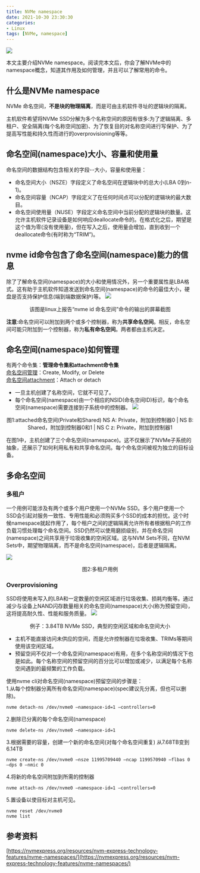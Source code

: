 ```yaml
---
title: NVMe namespace
date: 2021-10-30 23:30:30
categories:
- Linux
tags: [NVMe, namespace]
---
```


![](https://z3.ax1x.com/2021/11/19/IqmWqK.png)
<!-- more -->

本文主要介绍NVMe namespace。阅读完本文后，你会了解NVMe中的namespace概念，知道其作用及如何管理，并且可以了解常用的命令。
## 什么是NVMe namespace

NVMe 命名空间，**不是块的物理隔离**，而是可由主机软件寻址的逻辑块的隔离。

主机软件希望将NVMe SSD分解为多个名称空间的原因有很多:为了逻辑隔离、多租户、安全隔离(每个名称空间加密)、为了恢复目的对名称空间进行写保护、为了提高写性能和持久性而进行的overprovisioning等等。

## 命名空间(namespace)大小、容量和使用量
命名空间的数据结构包含相关的字段--大小，容量和使用量：
* 命名空间大小（NSZE）字段定义了命名空间在逻辑块中的总大小(LBA 0到n-1)。
* 命名空间容量（NCAP）字段定义了在任何时间点可以分配的逻辑块的最大数目。
* 命名空间使用量（NUSE）字段定义命名空间中当前分配的逻辑块的数量。这允许主机软件记录设备是如何响应deallocate命令的。在格式化之后，期望是这个值为零(没有使用量)，但在写入之后，使用量会增加，直到收到一个deallocate命令(有时称为“TRIM”)。

## nvme id命令包含了命名空间(namespace)能力的信息
除了了解命名空间(namespace)的大小和使用情况外，另一个重要属性是LBA格式。这有助于主机软件知道发送到命名空间(namespace)的命令的最佳大小，硬盘是否支持保护信息(端到端数据保护)等。
![](https://z3.ax1x.com/2021/11/19/Iqe53n.png)
<center>该图是linux上报告“nvme id 命名空间”命令的输出的屏幕截图 </center>



**注意**:命名空间可以附加到两个或多个控制器，称为**共享命名空间**。相反，命名空间可能只附加到一个控制器，称为**私有命名空间**。两者都由主机决定。

## 命名空间(namespace)如何管理
有两个命令集：**管理命令集和attachment命令集**  
<u>命名空间管理</u>：Create, Modify, or Delete  
<u>命名空间attachment</u>：Attach or detach


*  一旦主机创建了名称空间，它就不可见了。 
* 每个命名空间(namespace)由一个相应的NSID(命名空间ID)标识，每个命名空间(namespace)需要连接到子系统中的控制器。
![](https://z3.ax1x.com/2021/11/19/IqmA4H.png)
<center>图1:attached命名空间(Private和Shared)    NS A: Private，附加到控制器0   | NS B: Shared，附加到控制器0和1  | NS C z: Private，附加到控制器1 </center>


在图1中，主机创建了三个命名空间(namespace)。这不仅展示了NVMe子系统的抽象，还展示了如何利用私有和共享命名空间。每个命名空间被视为独立的目标设备。

## 多命名空间
### 多租户
一个用例可能涉及有两个或多个用户使用一个NVMe SSD。多个用户使用一个SSD会引起对服务一致性、专用性能和必须购买多个SSD的成本的担忧。这个时候namespace就起作用了，每个租户之间的逻辑隔离允许所有者根据租户的工作负载习惯处理每个命名空间。SSD仍然可以使用磨损级别，并在命名空间(namespace)之间共享用于垃圾收集的空闲区域。这与NVM Sets不同，在NVM Sets中，期望物理隔离，而不是命名空间(namespace)，后者是逻辑隔离。

![](https://z3.ax1x.com/2021/11/19/IqmWqK.png)
<center>图2:多租户用例 </center>

### Overprovisioning
SSD将使用未写入的LBA和一定数量的空闲区域进行垃圾收集、损耗均衡等。通过减少与设备上NAND闪存数量相关的命名空间(namespace)大小(称为预留空间)，这将提高耐久性、性能和服务质量。
![](https://z3.ax1x.com/2021/11/19/Iqn8eK.png)
<center> 例子：3.84TB NVMe SSD，典型的空闲区域和命名空间大小 </center>                   

* 主机不能直接访问未供应的空间，而是允许控制器在垃圾收集、TRIMs等期间使用该空闲区域。 
* 预留空间不仅对一个命名空间(namespace)有用，在多个名称空间的情况下也是如此。每个名称空间的预留空间的百分比可以增加或减少，以满足每个名称空间遇到的最频繁的工作负载。

使用nvme cli对命名空间(namespace)预留空间的步骤是：  
1.从每个控制器分离所有命名空间(namespace)(spec建议先分离，但也可以删除)。
```
nvme detach-ns /dev/nvme0 –namespace-id=1 –controllers=0
```
2.删除已分离的每个命名空间(namespace)
```
nvme delete-ns /dev/nvme0 –namespace-id=1
```
3.根据需要的容量，创建一个新的命名空间(对每个命名空间重复)
从7.68TB变到6.14TB
```
nvme create-ns /dev/nvme0 –nsze 11995709440 –ncap 1199570940 –flbas 0 –dps 0 –nmic 0
```
4.将新的命名空间附加到所需的控制器
```
nvme attach-ns /dev/nvme0 –namespace-id=1 –controllers=0
```
5.置设备以使目标对主机可见。
```
nvme reset /dev/nvme0
nvme list
```


## 参考资料
[https://nvmexpress.org/resources/nvm-express-technology-features/nvme-namespaces/](https://nvmexpress.org/resources/nvm-express-technology-features/nvme-namespaces/)